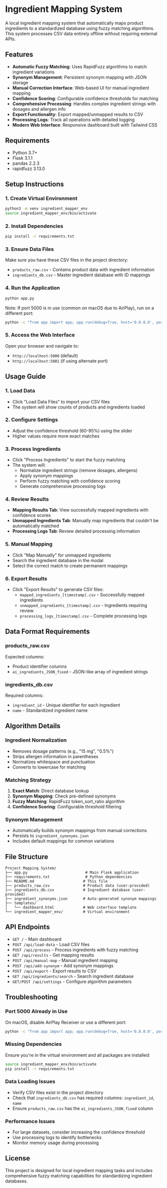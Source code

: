 # Ingredient Mapping System

A local ingredient mapping system that automatically maps product ingredients to a standardized database using fuzzy matching algorithms. This system processes CSV data entirely offline without requiring external APIs.

## Features

- **Automatic Fuzzy Matching**: Uses RapidFuzz algorithms to match ingredient variations
- **Synonym Management**: Persistent synonym mapping with JSON storage
- **Manual Correction Interface**: Web-based UI for manual ingredient mapping
- **Confidence Scoring**: Configurable confidence thresholds for matching
- **Comprehensive Processing**: Handles complex ingredient strings with dosages and allergen info
- **Export Functionality**: Export mapped/unmapped results to CSV
- **Processing Logs**: Track all operations with detailed logging
- **Modern Web Interface**: Responsive dashboard built with Tailwind CSS

## Requirements

- Python 3.7+
- Flask 3.1.1
- pandas 2.2.3
- rapidfuzz 3.13.0

## Setup Instructions

### 1. Create Virtual Environment

```bash
python3 -m venv ingredient_mapper_env
source ingredient_mapper_env/bin/activate
```

### 2. Install Dependencies

```bash
pip install -r requirements.txt
```

### 3. Ensure Data Files

Make sure you have these CSV files in the project directory:
- `products_raw.csv` - Contains product data with ingredient information
- `ingredients_db.csv` - Master ingredient database with ID mappings

### 4. Run the Application

```bash
python app.py
```

Note: If port 5000 is in use (common on macOS due to AirPlay), run on a different port:

```bash
python -c "from app import app; app.run(debug=True, host='0.0.0.0', port=5001)"
```

### 5. Access the Web Interface

Open your browser and navigate to:
- `http://localhost:5000` (default)
- `http://localhost:5001` (if using alternate port)

## Usage Guide

### 1. Load Data
- Click "Load Data Files" to import your CSV files
- The system will show counts of products and ingredients loaded

### 2. Configure Settings
- Adjust the confidence threshold (60-95%) using the slider
- Higher values require more exact matches

### 3. Process Ingredients
- Click "Process Ingredients" to start the fuzzy matching
- The system will:
  - Normalize ingredient strings (remove dosages, allergens)
  - Apply synonym mappings
  - Perform fuzzy matching with confidence scoring
  - Generate comprehensive processing logs

### 4. Review Results
- **Mapping Results Tab**: View successfully mapped ingredients with confidence scores
- **Unmapped Ingredients Tab**: Manually map ingredients that couldn't be automatically matched
- **Processing Logs Tab**: Review detailed processing information

### 5. Manual Mapping
- Click "Map Manually" for unmapped ingredients
- Search the ingredient database in the modal
- Select the correct match to create permanent mappings

### 6. Export Results
- Click "Export Results" to generate CSV files:
  - `mapped_ingredients_[timestamp].csv` - Successfully mapped ingredients
  - `unmapped_ingredients_[timestamp].csv` - Ingredients requiring review
  - `processing_logs_[timestamp].csv` - Complete processing logs

## Data Format Requirements

### products_raw.csv
Expected columns:
- Product identifier columns
- `ai_ingredients_JSON_fixed` - JSON-like array of ingredient strings

### ingredients_db.csv
Required columns:
- `ingredient_id` - Unique identifier for each ingredient
- `name` - Standardized ingredient name

## Algorithm Details

### Ingredient Normalization
- Removes dosage patterns (e.g., "15 mg", "0.5%")
- Strips allergen information in parentheses
- Normalizes whitespace and punctuation
- Converts to lowercase for matching

### Matching Strategy
1. **Exact Match**: Direct database lookup
2. **Synonym Mapping**: Check pre-defined synonyms
3. **Fuzzy Matching**: RapidFuzz token_sort_ratio algorithm
4. **Confidence Scoring**: Configurable threshold filtering

### Synonym Management
- Automatically builds synonym mappings from manual corrections
- Persists to `ingredient_synonyms.json`
- Includes default mappings for common variations

## File Structure

```
Project Mapping System/
├── app.py                          # Main Flask application
├── requirements.txt                # Python dependencies
├── README.md                      # This file
├── products_raw.csv               # Product data (user-provided)
├── ingredients_db.csv             # Ingredient database (user-provided)
├── ingredient_synonyms.json       # Auto-generated synonym mappings
├── templates/
│   └── dashboard.html             # Web interface template
└── ingredient_mapper_env/         # Virtual environment
```

## API Endpoints

- `GET /` - Main dashboard
- `POST /api/load-data` - Load CSV files
- `POST /api/process` - Process ingredients with fuzzy matching
- `GET /api/results` - Get mapping results
- `POST /api/manual-map` - Manual ingredient mapping
- `POST /api/add-synonym` - Add synonym mappings
- `POST /api/export` - Export results to CSV
- `GET /api/ingredients/search` - Search ingredient database
- `GET/POST /api/settings` - Configure algorithm parameters

## Troubleshooting

### Port 5000 Already in Use
On macOS, disable AirPlay Receiver or use a different port:
```bash
python -c "from app import app; app.run(debug=True, host='0.0.0.0', port=5001)"
```

### Missing Dependencies
Ensure you're in the virtual environment and all packages are installed:
```bash
source ingredient_mapper_env/bin/activate
pip install -r requirements.txt
```

### Data Loading Issues
- Verify CSV files exist in the project directory
- Check that `ingredients_db.csv` has required columns: `ingredient_id`, `name`
- Ensure `products_raw.csv` has the `ai_ingredients_JSON_fixed` column

### Performance Issues
- For large datasets, consider increasing the confidence threshold
- Use processing logs to identify bottlenecks
- Monitor memory usage during processing

## License

This project is designed for local ingredient mapping tasks and includes comprehensive fuzzy matching capabilities for standardizing ingredient databases. 